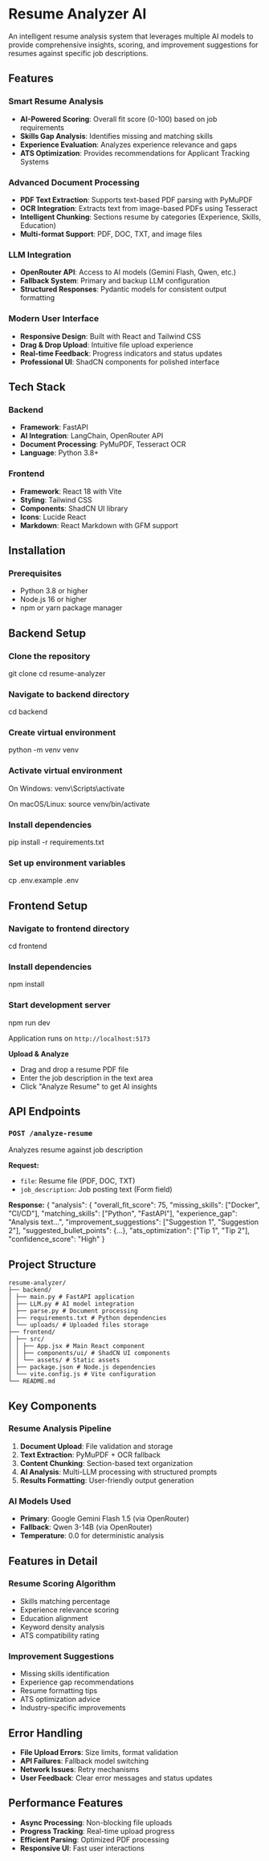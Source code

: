 # Resume Analyzer AI

An intelligent resume analysis system that leverages multiple AI models to provide comprehensive insights, scoring, and improvement suggestions for resumes against specific job descriptions.

## Features

### **Smart Resume Analysis**
- **AI-Powered Scoring**: Overall fit score (0-100) based on job requirements
- **Skills Gap Analysis**: Identifies missing and matching skills
- **Experience Evaluation**: Analyzes experience relevance and gaps
- **ATS Optimization**: Provides recommendations for Applicant Tracking Systems

### **Advanced Document Processing**
- **PDF Text Extraction**: Supports text-based PDF parsing with PyMuPDF
- **OCR Integration**: Extracts text from image-based PDFs using Tesseract
- **Intelligent Chunking**: Sections resume by categories (Experience, Skills, Education)
- **Multi-format Support**: PDF, DOC, TXT, and image files

### **LLM Integration**
- **OpenRouter API**: Access to AI models (Gemini Flash, Qwen, etc.)
- **Fallback System**: Primary and backup LLM configuration
- **Structured Responses**: Pydantic models for consistent output formatting

### **Modern User Interface**
- **Responsive Design**: Built with React and Tailwind CSS
- **Drag & Drop Upload**: Intuitive file upload experience
- **Real-time Feedback**: Progress indicators and status updates
- **Professional UI**: ShadCN components for polished interface

## Tech Stack

### **Backend**
- **Framework**: FastAPI
- **AI Integration**: LangChain, OpenRouter API
- **Document Processing**: PyMuPDF, Tesseract OCR
- **Language**: Python 3.8+

### **Frontend**
- **Framework**: React 18 with Vite
- **Styling**: Tailwind CSS
- **Components**: ShadCN UI library
- **Icons**: Lucide React
- **Markdown**: React Markdown with GFM support

## Installation

### Prerequisites
- Python 3.8 or higher
- Node.js 16 or higher
- npm or yarn package manager


## Backend Setup

### Clone the repository
git clone <repository-url>
cd resume-analyzer

### Navigate to backend directory
cd backend

### Create virtual environment
python -m venv venv

### Activate virtual environment
On Windows:
venv\Scripts\activate

On macOS/Linux:
source venv/bin/activate

### Install dependencies
pip install -r requirements.txt

### Set up environment variables
cp .env.example .env


## Frontend Setup

### Navigate to frontend directory
cd frontend

### Install dependencies
npm install

### Start development server
npm run dev


Application runs on `http://localhost:5173`

**Upload & Analyze**
- Drag and drop a resume PDF file
- Enter the job description in the text area
- Click "Analyze Resume" to get AI insights

## API Endpoints

### `POST /analyze-resume`
Analyzes resume against job description

**Request:**
- `file`: Resume file (PDF, DOC, TXT)
- `job_description`: Job posting text (Form field)

**Response:**
{
"analysis": {
"overall_fit_score": 75,
"missing_skills": ["Docker", "CI/CD"],
"matching_skills": ["Python", "FastAPI"],
"experience_gap": "Analysis text...",
"improvement_suggestions": ["Suggestion 1", "Suggestion 2"],
"suggested_bullet_points": {...},
"ats_optimization": ["Tip 1", "Tip 2"],
"confidence_score": "High"
}

## Project Structure
```
resume-analyzer/
├── backend/
│ ├── main.py # FastAPI application
│ ├── LLM.py # AI model integration
│ ├── parse.py # Document processing
│ ├── requirements.txt # Python dependencies
│ └── uploads/ # Uploaded files storage
├── frontend/
│ ├── src/
│ │ ├── App.jsx # Main React component
│ │ ├── components/ui/ # ShadCN UI components
│ │ └── assets/ # Static assets
│ ├── package.json # Node.js dependencies
│ └── vite.config.js # Vite configuration
└── README.md
```


## Key Components

### **Resume Analysis Pipeline**
1. **Document Upload**: File validation and storage
2. **Text Extraction**: PyMuPDF + OCR fallback
3. **Content Chunking**: Section-based text organization
4. **AI Analysis**: Multi-LLM processing with structured prompts
5. **Results Formatting**: User-friendly output generation

### **AI Models Used**
- **Primary**: Google Gemini Flash 1.5 (via OpenRouter)
- **Fallback**: Qwen 3-14B (via OpenRouter)
- **Temperature**: 0.0 for deterministic analysis

## Features in Detail

### **Resume Scoring Algorithm**
- Skills matching percentage
- Experience relevance scoring
- Education alignment
- Keyword density analysis
- ATS compatibility rating

### **Improvement Suggestions**
- Missing skills identification
- Experience gap recommendations
- Resume formatting tips
- ATS optimization advice
- Industry-specific improvements

## Error Handling

- **File Upload Errors**: Size limits, format validation
- **API Failures**: Fallback model switching
- **Network Issues**: Retry mechanisms
- **User Feedback**: Clear error messages and status updates

## Performance Features

- **Async Processing**: Non-blocking file uploads
- **Progress Tracking**: Real-time upload progress
- **Efficient Parsing**: Optimized PDF processing
- **Responsive UI**: Fast user interactions







